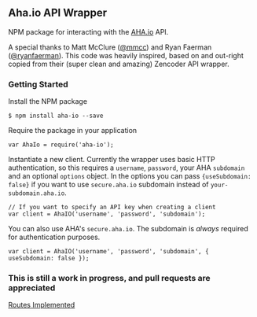 Aha.io API Wrapper
----

NPM package for interacting with the [AHA.io](https://aha.io) API.

A special thanks to Matt McClure ([@mmcc](https://github.com/mmcc)) and Ryan Faerman ([@ryanfaerman](https://github.com/ryanfaerman)). This code was heavily inspired, based on and out-right copied from their (super clean and amazing) Zencoder API wrapper.

### Getting Started

Install the NPM package

    $ npm install aha-io --save

Require the package in your application

    var AhaIo = require('aha-io');

Instantiate a new client. Currently the wrapper uses basic HTTP authentication, so this requires a `username`, `password`, your AHA `subdomain` and an optional `options` object. In the options you can pass `{useSubdomain: false}` if you want to use `secure.aha.io` subdomain instead of `your-subdomain.aha.io`.

    // If you want to specify an API key when creating a client
    var client = AhaIO('username', 'password', 'subdomain');

You can also use AHA's `secure.aha.io`. The subdomain is *always* required for authentication purposes.

    var client = AhaIO('username', 'password', 'subdomain', { useSubdomain: false });

### This is still a work in progress, and pull requests are appreciated

[Routes Implemented](./implemented-routes.md)
